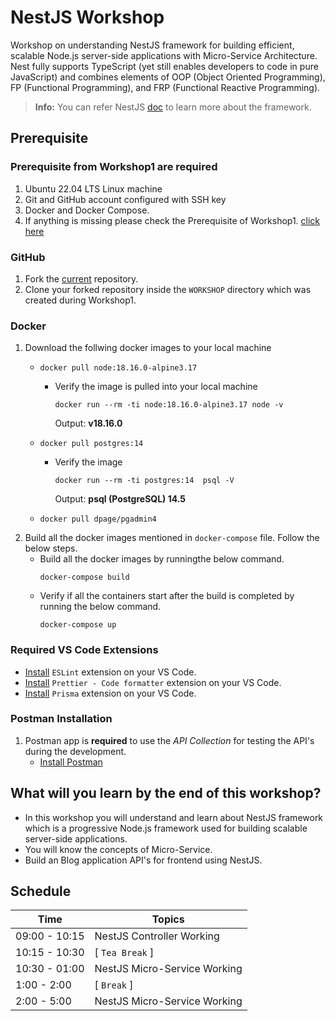 # NestJS Workshop
Workshop on understanding NestJS framework for building efficient, scalable Node.js server-side applications with Micro-Service Architecture. Nest fully supports TypeScript (yet still enables developers to code in pure JavaScript) and combines elements of OOP (Object Oriented Programming), FP (Functional Programming), and FRP (Functional Reactive Programming).

> **Info:**
> You can refer NestJS [doc](https://docs.nestjs.com/) to learn more about the framework.

## Prerequisite

### Prerequisite from **Workshop1** are required
   1. Ubuntu 22.04 LTS Linux machine
   2. Git and GitHub account configured with SSH key
   3. Docker and Docker Compose.
   4. If anything is missing please check the Prerequisite of Workshop1. [click here](https://github.com/UniCourt/WebApp-Workshop1/blob/main/README.md)

### GitHub
   1. Fork the [current](https://github.com/UniCourt/WebApp-Workshop2) repository.
   2. Clone your forked repository inside the `WORKSHOP` directory which was created during Workshop1.

### Docker
   1. Download the follwing docker images to your local machine
      -  ```
         docker pull node:18.16.0-alpine3.17
         ```
         -  Verify the image is pulled into your local machine
            ``` 
            docker run --rm -ti node:18.16.0-alpine3.17 node -v
            ```
            Output: **v18.16.0**
      -  ```
         docker pull postgres:14
         ```
         -  Verify the image
            ```
            docker run --rm -ti postgres:14  psql -V
            ```
            Output: **psql (PostgreSQL) 14.5**
      -  ```
         docker pull dpage/pgadmin4
         ```
   2. Build all the docker images mentioned in `docker-compose` file. Follow the below steps.
      -  Build all the docker images by runningthe below command.
         ```
         docker-compose build
         ```
      -  Verify if all the containers start after the build is completed by running the below command.
         ```
         docker-compose up
         ```

### Required VS Code Extensions
   -  [Install](https://marketplace.visualstudio.com/items?itemName=dbaeumer.vscode-eslint) `ESLint` extension on your VS Code.
   -  [Install](https://marketplace.visualstudio.com/items?itemName=esbenp.prettier-vscode) `Prettier - Code formatter` extension on your VS Code.
   -  [Install](https://marketplace.visualstudio.com/items?itemName=Prisma.prisma) `Prisma` extension on your VS Code.

### Postman Installation
   1. Postman app is **required** to use the *API Collection* for testing the API's during the development.
      -  [Install Postman](https://www.postman.com/downloads/)

## What will you learn by the end of this workshop?
- In this workshop you will understand and learn about NestJS framework which is a progressive Node.js framework used for building scalable server-side applications.
- You will know the concepts of Micro-Service.
- Build an Blog application API's for frontend using NestJS.

## **Schedule**
| Time                    |   Topics
| --                      |   --
| 09:00 - 10:15           |  NestJS Controller Working
| 10:15 - 10:30           |  [ `Tea Break` ]
| 10:30 - 01:00           |  NestJS Micro-Service Working
| 1:00  - 2:00            |  [ `Break` ]
| 2:00  - 5:00            |  NestJS Micro-Service Working